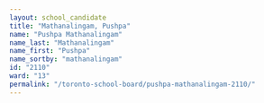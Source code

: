 ```yaml
---
layout: school_candidate
title: "Mathanalingam, Pushpa"
name: "Pushpa Mathanalingam"
name_last: "Mathanalingam"
name_first: "Pushpa"
name_sortby: "mathanalingam"
id: "2110"
ward: "13"
permalink: "/toronto-school-board/pushpa-mathanalingam-2110/"
---
```

